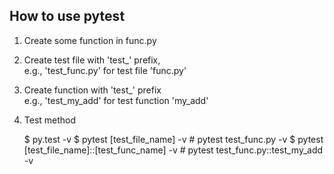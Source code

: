 ## How to use pytest
1. Create some function in func.py
2. Create test file with 'test_' prefix,  
   e.g., 'test_func.py' for test file 'func.py'

3. Create function with 'test_' prefix  
   e.g., 'test_my_add' for test function 'my_add'

4. Test method

   $ py.test -v
   $ pytest [test_file_name] -v # pytest test_func.py -v
   $ pytest [test_file_name]::[test_func_name] -v # pytest test_func.py::test_my_add -v

